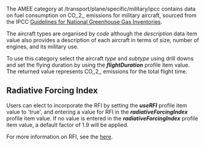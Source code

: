 The AMEE category at /transport/plane/specific/military/ipcc contains
data on fuel consumption on CO,,2,, emissions for military aircraft,
sourced from the IPCC [Guidelines for National Greenhouse Gas
Inventories](http://www.ipcc-nggip.iges.or.jp/).

The aircraft types are organised by *code* although the *description*
data item value also provides a description of each aircraft in terms of
size, number of engines, and its military use.

To use this category select the aircraft *type* and *subtype* using
drill downs and set the flying duration by using the
***flightDuration*** profile item value. The returned value represents
CO,,2,, emissions for the total flight time.

## Radiative Forcing Index

Users can elect to incorporate the RFI by setting the ***useRFI***
profile item value to 'true', and entering a value for RFI in the
***radiativeForcingIndex*** profile item value. If no value is entered
in the ***radiativeForcingIndex*** profile item value, a default factor
of 1.9 will be applied.

For more information on RFI, see the [here](Radiative_Forcing_Index).

